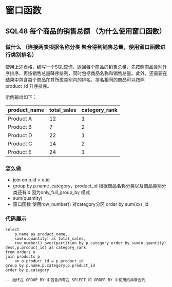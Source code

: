 # 窗口函数

## SQL48 每个商品的销售总额 （为什么使用窗口函数）

### 做什么 （连接两表根据名称分类 聚合得到销售总量，使用窗口函数进行类别排名）

使用上述表格，编写一个SQL查询，返回每个商品的销售总量，先按照商品类别升序排序，再按销售总量降序排列，同时包括商品名称和销售总量。此外，还需要在结果中包含每个商品在其所属类别内的排名，排名相同的商品可以按照 product_id 升序排序。

示例输出如下：

| product_name | total_sales | category_rank |
| ------------ | ----------- | ------------- |
| Product A    | 12          | 1             |
| Product B    | 7           | 2             |
| Product D    | 22          | 1             |
| Product C    | 14          | 2             |
| Product E    | 24          | 1             |

### 怎么做

- join on p.id = o.id
- group by p.name ,category，product_id  根据商品名称分类以及商品类别分类还有id 因为only_full_group_by 模式 
- sum(quantity)  
- 窗口函数 使用row_number() 对category分区  order by sum(xx) ,id

### 代码展示

```
select 
    p.name as product_name,
    sum(o.quantity) as total_sales,
    row_number() over(partition by p.category order by sum(o.quantity) desc,p.product_id) as category_rank
from orders o
join products p
    on o.product_id = p.product_id
group by p.name,p.category,p.product_id
order by p.category

-- 始终在 GROUP BY 中包含所有在 SELECT 和 ORDER BY 中使用的非聚合列
```
